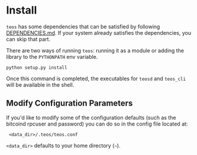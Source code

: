 # Install 

`teos` has some dependencies that can be satisfied by following [DEPENDENCIES.md](DEPENDENCIES.md). If your system already satisfies the dependencies, you can skip that part.

There are two ways of running `teos`: running it as a module or adding the library to the `PYTHONPATH` env variable.

    python setup.py install

Once this command is completed, the executables for `teosd` and `teos_cli` will be available in the shell.
	
## Modify Configuration Parameters
If you'd like to modify some of the configuration defaults (such as the bitcoind rpcuser and password) you can do so in the config file located at:

	 <data_dir>/.teos/teos.conf
	 
`<data_dir>` defaults to your home directory (`~`).
